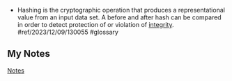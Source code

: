 - Hashing is the cryptographic operation that produces a representational value from an input data set. A before and after hash can be compared in order to detect protection of or violation of [integrity](integrity.md). #ref/2023/12/09/130055 #glossary 
## My Notes
[Notes](mynotes/hashing-notes.md)
